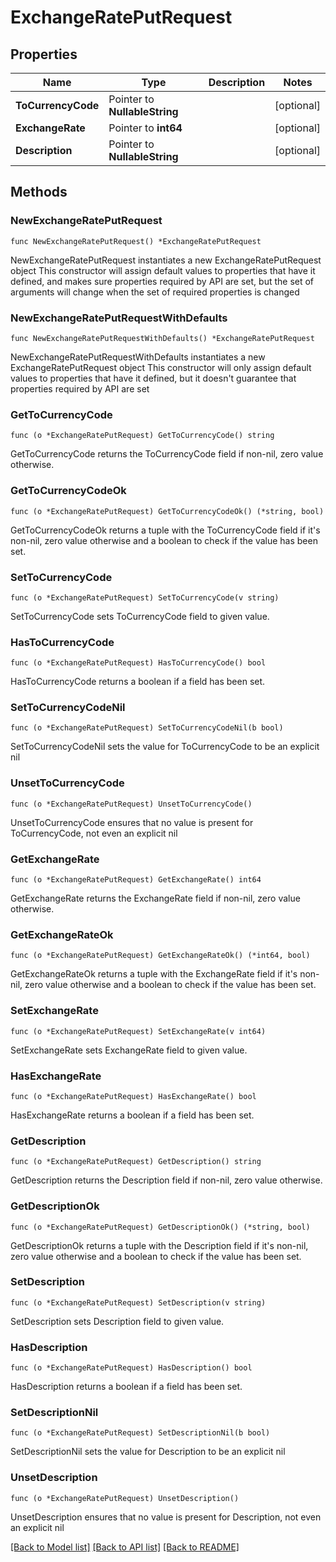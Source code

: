 # ExchangeRatePutRequest

## Properties

Name | Type | Description | Notes
------------ | ------------- | ------------- | -------------
**ToCurrencyCode** | Pointer to **NullableString** |  | [optional] 
**ExchangeRate** | Pointer to **int64** |  | [optional] 
**Description** | Pointer to **NullableString** |  | [optional] 

## Methods

### NewExchangeRatePutRequest

`func NewExchangeRatePutRequest() *ExchangeRatePutRequest`

NewExchangeRatePutRequest instantiates a new ExchangeRatePutRequest object
This constructor will assign default values to properties that have it defined,
and makes sure properties required by API are set, but the set of arguments
will change when the set of required properties is changed

### NewExchangeRatePutRequestWithDefaults

`func NewExchangeRatePutRequestWithDefaults() *ExchangeRatePutRequest`

NewExchangeRatePutRequestWithDefaults instantiates a new ExchangeRatePutRequest object
This constructor will only assign default values to properties that have it defined,
but it doesn't guarantee that properties required by API are set

### GetToCurrencyCode

`func (o *ExchangeRatePutRequest) GetToCurrencyCode() string`

GetToCurrencyCode returns the ToCurrencyCode field if non-nil, zero value otherwise.

### GetToCurrencyCodeOk

`func (o *ExchangeRatePutRequest) GetToCurrencyCodeOk() (*string, bool)`

GetToCurrencyCodeOk returns a tuple with the ToCurrencyCode field if it's non-nil, zero value otherwise
and a boolean to check if the value has been set.

### SetToCurrencyCode

`func (o *ExchangeRatePutRequest) SetToCurrencyCode(v string)`

SetToCurrencyCode sets ToCurrencyCode field to given value.

### HasToCurrencyCode

`func (o *ExchangeRatePutRequest) HasToCurrencyCode() bool`

HasToCurrencyCode returns a boolean if a field has been set.

### SetToCurrencyCodeNil

`func (o *ExchangeRatePutRequest) SetToCurrencyCodeNil(b bool)`

 SetToCurrencyCodeNil sets the value for ToCurrencyCode to be an explicit nil

### UnsetToCurrencyCode
`func (o *ExchangeRatePutRequest) UnsetToCurrencyCode()`

UnsetToCurrencyCode ensures that no value is present for ToCurrencyCode, not even an explicit nil
### GetExchangeRate

`func (o *ExchangeRatePutRequest) GetExchangeRate() int64`

GetExchangeRate returns the ExchangeRate field if non-nil, zero value otherwise.

### GetExchangeRateOk

`func (o *ExchangeRatePutRequest) GetExchangeRateOk() (*int64, bool)`

GetExchangeRateOk returns a tuple with the ExchangeRate field if it's non-nil, zero value otherwise
and a boolean to check if the value has been set.

### SetExchangeRate

`func (o *ExchangeRatePutRequest) SetExchangeRate(v int64)`

SetExchangeRate sets ExchangeRate field to given value.

### HasExchangeRate

`func (o *ExchangeRatePutRequest) HasExchangeRate() bool`

HasExchangeRate returns a boolean if a field has been set.

### GetDescription

`func (o *ExchangeRatePutRequest) GetDescription() string`

GetDescription returns the Description field if non-nil, zero value otherwise.

### GetDescriptionOk

`func (o *ExchangeRatePutRequest) GetDescriptionOk() (*string, bool)`

GetDescriptionOk returns a tuple with the Description field if it's non-nil, zero value otherwise
and a boolean to check if the value has been set.

### SetDescription

`func (o *ExchangeRatePutRequest) SetDescription(v string)`

SetDescription sets Description field to given value.

### HasDescription

`func (o *ExchangeRatePutRequest) HasDescription() bool`

HasDescription returns a boolean if a field has been set.

### SetDescriptionNil

`func (o *ExchangeRatePutRequest) SetDescriptionNil(b bool)`

 SetDescriptionNil sets the value for Description to be an explicit nil

### UnsetDescription
`func (o *ExchangeRatePutRequest) UnsetDescription()`

UnsetDescription ensures that no value is present for Description, not even an explicit nil

[[Back to Model list]](../README.md#documentation-for-models) [[Back to API list]](../README.md#documentation-for-api-endpoints) [[Back to README]](../README.md)


